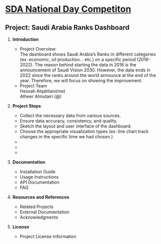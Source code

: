 # **[SDA National Day Competiton](https://sda.edu.sa/)**
## **Project: Saudi Arabia Ranks Dashboard**
1. **Introduction**
    - Project Overview:  
The dashboard shows Saudi Arabia’s Ranks in different categories (ex: economic, oil production...
etc.) on a specific period (2016-2022). The reason behind starting the data in 2016 is the
announcement of Saudi Vision 2030. However, the data ends in 2022 since the ranks around the
world announce at the end of the year. Therefore, we will focus on showing the improvement.      
    - Project Team  
      Hessah Alqahtani(me)  
      Atheer Almutairi (@)

2. **Project Steps**
   - Collect the necessary data from various sources.
   - Ensure data accuracy, consistency, and quality.
   - Sketch the layout and user interface of the dashboard.
   - Choose the appropriate visualization types (ex: line chart track changes in the specific time we had chosen.)
   - 
   - 
   - 
4. **Documentation**
    - Installation Guide
    - Usage Instructions
    - API Documentation
    - FAQ



9. **Resources and References**
    - Related Projects
    - External Documentation
    - Acknowledgments

10. **License**
    - Project License Information
